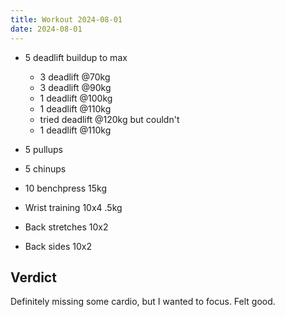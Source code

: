 ```yaml
---
title: Workout 2024-08-01
date: 2024-08-01
---
```


- 5 deadlift buildup to max
  - 3 deadlift @70kg
  - 3 deadlift @90kg
  - 1 deadlift @100kg
  - 1 deadlift @110kg
  - tried deadlift @120kg but couldn't
  - 1 deadlift @110kg
- 5 pullups
- 5 chinups
- 10 benchpress 15kg

- Wrist training 10x4 .5kg
- Back stretches 10x2
- Back sides 10x2

## Verdict

Definitely missing some cardio, but I wanted to focus. Felt good.
